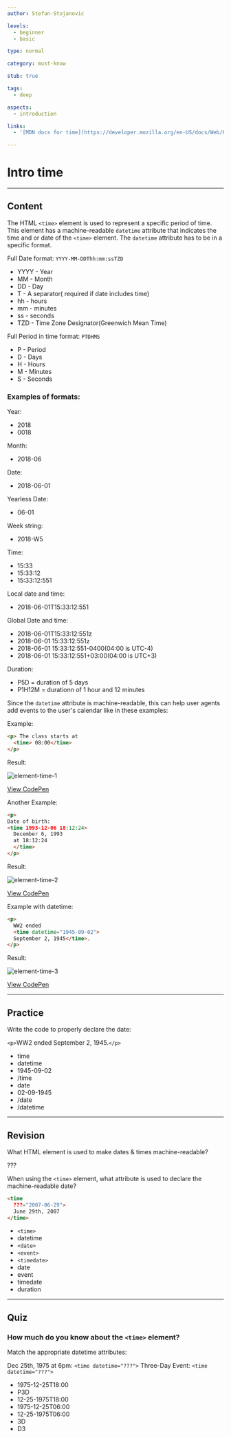 ```yaml
---
author: Stefan-Stojanovic

levels:
  - beginner
  - basic

type: normal

category: must-know

stub: true

tags:
  - deep

aspects:
  - introduction

links:
  - '[MDN docs for time](https://developer.mozilla.org/en-US/docs/Web/HTML/Element/time){website}'

---
```

# Intro time
---
## Content

The HTML `<time>` element is used to represent a specific period of time. This element has a machine-readable `datetime` attribute that indicates the time and or date of the `<time>` element. The `datetime` attribute has to be in a specific format.

Full Date format: `YYYY-MM-DDThh:mm:ssTZD`

* YYYY -  Year
* MM   -  Month
* DD   -  Day
* T    -  A separator( required if date includes time)
* hh   -  hours
* mm   -  minutes
* ss   -  seconds
* TZD  -  Time Zone Designator(Greenwich Mean Time)

Full Period in time format: `PTDHMS`

* P    -  Period
* D    -  Days
* H    -  Hours
* M    -  Minutes
* S    -  Seconds


### Examples of formats:

Year:
  - 2018
  - 0018

Month:
  - 2018-06

Date:
  - 2018-06-01

Yearless Date:
  - 06-01

Week string:
  - 2018-W5

Time:
  - 15:33
  - 15:33:12
  - 15:33:12:551

Local date and time:
  - 2018-06-01T15:33:12:551

Global Date and time:
  - 2018-06-01T15:33:12:551z
  - 2018-06-01 15:33:12:551z
  - 2018-06-01 15:33:12:551-0400(04:00 is UTC-4)
  - 2018-06-01 15:33:12:551+03:00(04:00 is UTC+3)

Duration:
  - P5D = duration of 5 days
  - P1H12M = durationn of 1 hour and 12 minutes


Since the `datetime` attribute is machine-readable, this can help user agents add events to the user's calendar like in these examples:

Example:
```html
<p> The class starts at
  <time> 08:00</time>
</p>
```
Result:

![element-time-1](%3Csvg%20xmlns%3D%22http%3A%2F%2Fwww.w3.org%2F2000%2Fsvg%22%20width%3D%22320%22%20height%3D%2256%22%3E%3Cg%20fill%3D%22none%22%20fill-rule%3D%22evenodd%22%3E%3Crect%20width%3D%22320%22%20height%3D%2256%22%20fill%3D%22%23FFF%22%20rx%3D%229%22%2F%3E%3Ctext%20fill%3D%22%23000%22%20font-family%3D%22Roboto-Regular%2C%20Roboto%22%20font-size%3D%2216%22%3E%3Ctspan%20x%3D%2220%22%20y%3D%2234%22%3EThe%20class%20starts%20at%2008%3A00.%3C%2Ftspan%3E%3C%2Ftext%3E%3C%2Fg%3E%3C%2Fsvg%3E)

[View CodePen](https://codepen.io/enkidevs/pen/qyROGe)

Another Example:
```html
<p>
Date of birth:
<time 1993-12-06 18:12:24>
  December 6, 1993
  at 18:12:24
  </time>
</p>
```
Result:

![element-time-2](%3Csvg%20xmlns%3D%22http%3A%2F%2Fwww.w3.org%2F2000%2Fsvg%22%20width%3D%22320%22%20height%3D%2273%22%3E%3Cg%20fill%3D%22none%22%20fill-rule%3D%22evenodd%22%3E%3Crect%20width%3D%22320%22%20height%3D%2273%22%20fill%3D%22%23FFF%22%20rx%3D%229%22%2F%3E%3Ctext%20fill%3D%22%23000%22%20font-family%3D%22Roboto-Regular%2C%20Roboto%22%20font-size%3D%2216%22%3E%3Ctspan%20x%3D%2220%22%20y%3D%2234%22%3EDate%20of%20birth%3A%20December%206%2C%201993%20at%20%3C%2Ftspan%3E%20%3Ctspan%20x%3D%2220%22%20y%3D%2253%22%3E18%3A12%3A24%3C%2Ftspan%3E%3C%2Ftext%3E%3C%2Fg%3E%3C%2Fsvg%3E)

[View CodePen](https://codepen.io/enkidevs/pen/oMBbvN)

Example with datetime:
```html
<p>
  WW2 ended
  <time datetime="1945-09-02">
  September 2, 1945</time>.
</p>
```
Result:

![element-time-3](%3Csvg%20xmlns%3D%22http%3A%2F%2Fwww.w3.org%2F2000%2Fsvg%22%20width%3D%22320%22%20height%3D%2256%22%3E%3Cg%20fill%3D%22none%22%20fill-rule%3D%22evenodd%22%3E%3Crect%20width%3D%22320%22%20height%3D%2256%22%20fill%3D%22%23FFF%22%20rx%3D%229%22%2F%3E%3Ctext%20fill%3D%22%23000%22%20font-family%3D%22Roboto-Regular%2C%20Roboto%22%20font-size%3D%2216%22%3E%3Ctspan%20x%3D%2220%22%20y%3D%2234%22%3EWW2%20ended%20September%202%2C%201945.%3C%2Ftspan%3E%3C%2Ftext%3E%3C%2Fg%3E%3C%2Fsvg%3E)

[View CodePen](https://codepen.io/enkidevs/pen/MBJKgB)

---
## Practice

Write the code to properly declare the date:

`<p>`WW2 ended <??? ???="???">September 2, 1945<???>.`</p>`

* time
* datetime
* 1945-09-02
* /time
* date
* 02-09-1945
* /date
* /datetime

---
## Revision

What HTML element is used to make dates & times machine-readable?

???

When using the `<time>` element, what attribute is used to declare the machine-readable date?

```html
<time
  ???="2007-06-29">
  June 29th, 2007
</time>
```

* `<time>`
* datetime
* `<date>`
* `<event>`
* `<timedate>`
* date
* event
* timedate
* duration


---
## Quiz

### How much do you know about the `<time>` element?

Match the appropriate datetime attributes:

Dec 25th, 1975 at 6pm: `<time datetime="???">`
Three-Day Event: `<time datetime="???">`

* 1975-12-25T18:00
* P3D
* 12-25-1975T18:00
* 1975-12-25T06:00
* 12-25-1975T06:00
* 3D
* D3
